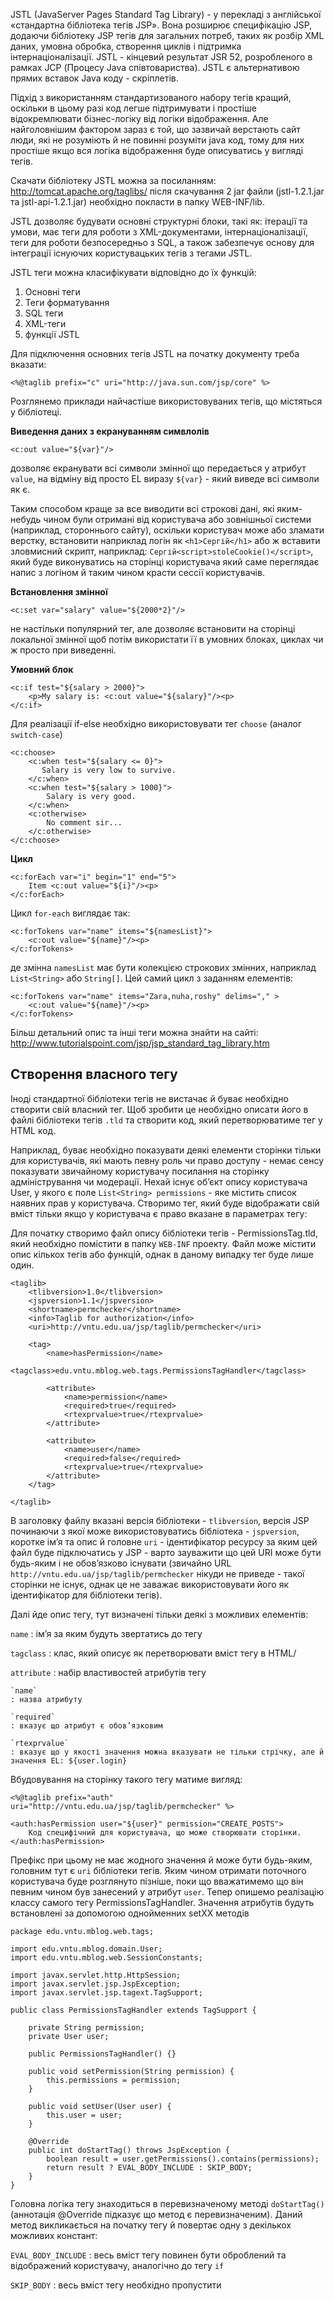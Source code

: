 JSTL (JavaServer Pages Standard Tag Library) - у перекладі з англійської «стандартна бібліотека тегів JSP». Вона розширює специфікацію JSP, додаючи бібліотеку JSP тегів для загальних потреб, таких як розбір XML даних, умовна обробка, створення циклів і підтримка інтернаціоналізації. JSTL - кінцевий результат JSR 52, розробленого в рамках JCP (Процесу Java співтовариства). JSTL є альтернативою прямих вставок Java коду - скріплетів. 

Підхід з використанням стандартизованого набору тегів кращий, оскільки в цьому разі код легше підтримувати і простіше відокремлювати бізнес-логіку від логіки відображення. Але найголовнішим фактором зараз є той, що зазвичай верстають сайт люди, які не розуміють й не повинні розуміти java код, тому для них простіше якщо вся логіка відображення буде описуватись у вигляді тегів.

Скачати бібліотеку JSTL можна за посиланням: http://tomcat.apache.org/taglibs/ після скачування 2 jar файли (jstl-1.2.1.jar та jstl-api-1.2.1.jar) необхідно покласти в папку WEB-INF/lib.

JSTL дозволяє будувати основні структурні блоки, такі як: ітерації та умови, має теги для роботи з XML-документами, інтернаціоналізації, теги для роботи безпосередньо з SQL, а також забезпечує основу для інтеграції існуючих користувацьких тегів з тегами JSTL.

JSTL теги можна класифікувати відповідно до їх функцій:

1. Основні теги
2. Теги форматування
3. SQL теги
4. XML-теги
5. функції JSTL

Для підключення основних тегів JSTL на початку документу треба вказати:

    <%@taglib prefix="c" uri="http://java.sun.com/jsp/core" %>

Розглянемо приклади найчастіше використовуваних тегів, що містяться у бібліотеці.

**Виведення даних з екрануванням симвлолів**

    <c:out value="${var}"/>
    
дозволяє екранувати всі символи змінної що передається у атрибут `value`, на відміну від просто EL виразу `${var}` - який виведе всі символи як є. 

Таким способом краще за все виводити всі строкові дані, які яким-небудь чином були отримані від користувача або зовнішньої системи (наприклад, стороннього сайту), оскільки користувач може або зламати верстку, встановити наприклад логін як `<h1>Сергій</h1>` або ж вставити зловмисний скрипт, наприклад: `Сергій<script>stoleCookie()</script>`, який буде виконуватись на сторінці користувача який саме переглядає напис з логіном й таким чином красти сессії користувачів.

**Встановлення змінної**
    
    <c:set var="salary" value="${2000*2}"/>

не настільки популярний тег, але дозволяє встановити на сторінці локальної змінної щоб потім використати її в умовних блоках, циклах чи ж просто при виведенні.

**Умовний блок**

    <c:if test="${salary > 2000}">
        <p>My salary is: <c:out value="${salary}"/><p>
    </c:if>

Для реалізації if-else необхідно використовувати тег `choose` (аналог `switch-case`)

    <c:choose>
        <c:when test="${salary <= 0}">
           Salary is very low to survive.
        </c:when>
        <c:when test="${salary > 1000}">
            Salary is very good.
        </c:when>
        <c:otherwise>
            No comment sir...
        </c:otherwise>
    </c:choose>

**Цикл**

    <c:forEach var="i" begin="1" end="5">
        Item <c:out value="${i}"/><p>
    </c:forEach>

Цикл `for-each` виглядає так:

    <c:forTokens var="name" items="${namesList}">
        <c:out value="${name}"/><p>
    </c:forTokens>

де змінна `namesList` має бути колекцією строкових змінних, наприклад `List<String>` або `String[]`. Цей самий цикл з заданням елементів:

    <c:forTokens var="name" items="Zara,nuha,roshy" delims="," >
        <c:out value="${name}"/><p>
    </c:forTokens>

Більш детальний опис та інші теги можна знайти на сайті: http://www.tutorialspoint.com/jsp/jsp_standard_tag_library.htm

Створення власного тегу
-------

Іноді стандартної бібліотеки тегів не вистачає й буває необхідно створити свій власний тег. Щоб зробити це необхідно описати його в файлі бібліотеки тегів `.tld` та створити код, який перетворюватиме тег у HTML код.

Наприклад, буває необхідно показувати деякі елементи сторінки тільки для користувачів, які мають певну роль чи право доступу - немає сенсу показувати звичайному користувачу посилання на сторінку адміністрування чи модерації. Нехай існує об’єкт опису користувача User, у якого є поле `List<String> permissions` - яке містить список наявних прав у користувача. Створимо тег, який буде відображати свій вміст тільки якщо у користувача є право вказане в параметрах тегу:

Для початку створимо файл опису бібліотеки тегів - PermissionsTag.tld, який необхідно помістити в папку `WEB-INF` проекту. Файл може містити опис кількох тегів або функцій, однак в даному випадку тег буде лише один.

	<taglib>
		<tlibversion>1.0</tlibversion>
		<jspversion>1.1</jspversion>
		<shortname>permchecker</shortname>
		<info>Taglib for authorization</info>
		<uri>http://vntu.edu.ua/jsp/taglib/permchecker</uri>

		<tag>
		    <name>hasPermission</name>
		    <tagclass>edu.vntu.mblog.web.tags.PermissionsTagHandler</tagclass>
		    
		    <attribute>
		    	<name>permission</name>
		    	<required>true</required>
		    	<rtexprvalue>true</rtexprvalue>
		  	</attribute>
		  	
		 	<attribute>
		    	<name>user</name>
		    	<required>false</required>
		    	<rtexprvalue>true</rtexprvalue>
		  	</attribute>
		</tag>

	</taglib> 

В заголовку файлу вказані версія бібліотеки - `tlibversion`, версія JSP починаючи з якої може використовуватись бібліотека - `jspversion`, коротке ім’я та опис й головне `uri` - ідентифікатор ресурсу за яким цей файл буде підключатись у JSP - варто зауважити що цей URI може бути будь-яким і не обов’язково існувати (звичайно URL `http://vntu.edu.ua/jsp/taglib/permchecker` нікуди не приведе - такої сторінки не існує, однак це не заважає використовувати його як ідентифікатор для бібліотеки тегів).

Далі йде опис тегу, тут визначені тільки деякі з можливих елементів: 

`name` 
: ім’я за яким будуть звертатись до тегу

`tagclass`
: клас, який описує як перетворювати вміст тегу в HTML/

`attribute`
: набір властивостей атрибутів тегу

	`name`
	: назва атрибуту

	`required`
	: вказує що атрибут є обов’язковим

	`rtexprvalue`
	: вказує що у якості значення можна вказувати не тільки стрічку, але й значення EL: ${user.login}

Вбудовування на сторінку такого тегу матиме вигляд:

	<%@taglib prefix="auth" uri="http://vntu.edu.ua/jsp/taglib/permchecker" %>

	<auth:hasPermission user="${user}" permission="CREATE_POSTS">
		Код специфічний для користувача, що може створювати сторінки.
	</auth:hasPermission>

Префікс при цьому не має жодного значення й може бути будь-яким, головним тут є `uri` бібліотеки тегів. Яким чином отримати поточного користувача буде розглянуто пізніше, поки що вважатимемо що він певним чином був занесений у атрибут `user`.
Тепер опишемо реалізацію классу самого тегу PermissionsTagHandler. Значення атрибутів будуть встановлені за допомогою однойменних setXX методів

	package edu.vntu.mblog.web.tags;

	import edu.vntu.mblog.domain.User;
	import edu.vntu.mblog.web.SessionConstants;

	import javax.servlet.http.HttpSession;
	import javax.servlet.jsp.JspException;
	import javax.servlet.jsp.tagext.TagSupport;

	public class PermissionsTagHandler extends TagSupport {
		
		private String permission;
		private User user;

		public PermissionsTagHandler() {}

		public void setPermission(String permission) {
			this.permissions = permission;
		}
		
		public void setUser(User user) {
			this.user = user;
		}

	    @Override
		public int doStartTag() throws JspException {
			boolean result = user.getPermissions().contains(permissions);
			return result ? EVAL_BODY_INCLUDE : SKIP_BODY;
		}
	}

Головна логіка тегу знаходиться в перевизначеному методі `doStartTag()` (аннотація @Override підказує що метод є перевизначеним). Даний метод викликається на початку тегу й повертає одну з декількох можливих констант: 

`EVAL_BODY_INCLUDE`
: весь вміст тегу повинен бути оброблений та відображений користувачу, аналогічно до тегу `if`

`SKIP_BODY`
: весь вміст тегу необхідно пропустити
